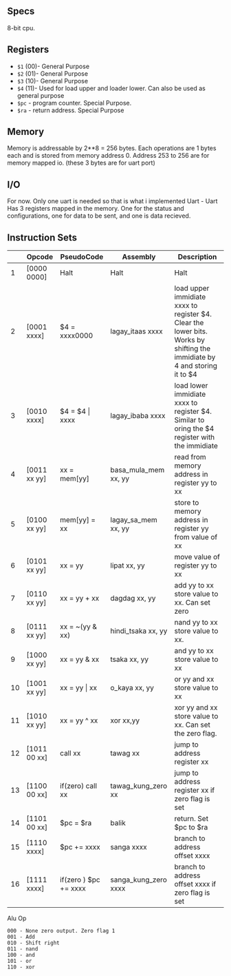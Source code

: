 ## Specs
8-bit cpu.

## Registers
- `$1` (00)- General Purpose
- `$2` (01)- General Purpose
- `$3` (10)- General Purpose
- `$4` (11)- Used for load upper and loader lower. Can also be used as general purpose
- `$pc` - program counter. Special Purpose. 
- `$ra` - return address. Special Purpose

## Memory 
Memory is addressable by 2**8 = 256 bytes. Each operations are 1 bytes each and is stored from memory address 0. Address 253 to 256 are for memory mapped io. (these 3 bytes are for uart port)

## I/O
For now. Only one uart is needed so that is what i implemented
Uart - Uart Has 3 registers mapped in the memory. One for the status and configurations, one for data to be sent, and one is data recieved. 

## Instruction Sets
|    | Opcode       | PseudoCode            | Assembly             | Description                                                                                                               |
|----|--------------|-----------------------|----------------------|---------------------------------------------------------------------------------------------------------------------------|
| 1  | [0000 0000]  | Halt                  | Halt                 | Halt                                                                                                                      |
| 2  | [0001 xxxx]  | $4 = xxxx0000         | lagay_itaas xxxx     | load upper immidiate xxxx to register $4. Clear the lower bits. Works by shifting the immidiate by 4 and storing it to $4 |
| 3  | [0010 xxxx]  | $4 = $4 \| xxxx       | lagay_ibaba xxxx     | load lower immidiate xxxx to register $4. Similar to oring the $4 register with the immidiate                             |
| 4  | [0011 xx yy] | xx = mem[yy]          | basa_mula_mem xx, yy | read from memory address in register yy to xx                                                                             |
| 5  | [0100 xx yy] | mem[yy] = xx          | lagay_sa_mem  xx, yy | store to memory address in register yy from value of xx                                                                   |
| 6  | [0101 xx yy] | xx = yy               | lipat xx, yy         | move value of register yy to xx                                                                                           |
| 7  | [0110 xx yy] | xx = yy + xx          | dagdag xx, yy        | add yy to xx store value to xx. Can set zero                                                                              |
| 8  | [0111 xx yy] | xx = ~(yy & xx)       | hindi_tsaka xx, yy   | nand yy to xx store value to xx.                                                                                          |
| 9  | [1000 xx yy] | xx = yy & xx          | tsaka xx, yy         | and yy to xx store value to xx                                                                                            |
| 10 | [1001 xx yy] | xx = yy \| xx         | o_kaya xx, yy        | or yy and xx store value to xx                                                                                            |
| 11 | [1010 xx yy] | xx = yy ^ xx          | xor xx,yy            | xor yy and xx store value to xx. Can set the zero flag.                                                                   |
| 12 | [1011 00 xx] | call xx               | tawag xx             | jump to address register xx                                                                                               |
| 13 | [1100 00 xx] | if(zero) call xx      | tawag_kung_zero xx   | jump to address register xx if zero flag is set                                                                           |
| 14 | [1101 00 xx] | $pc = $ra             | balik                | return. Set $pc to $ra                                                                                                    |
| 15 | [1110 xxxx]  | $pc += xxxx           | sanga xxxx           | branch to address offset xxxx                                                                                             |
| 16 | [1111 xxxx]  | if(zero ) $pc += xxxx | sanga_kung_zero xxxx | branch to address offset xxxx if zero flag is set                                                                         |

Alu Op
```
000 - None zero output. Zero flag 1
001 - Add
010 - Shift right
011 - nand
100 - and
101 - or
110 - xor
```